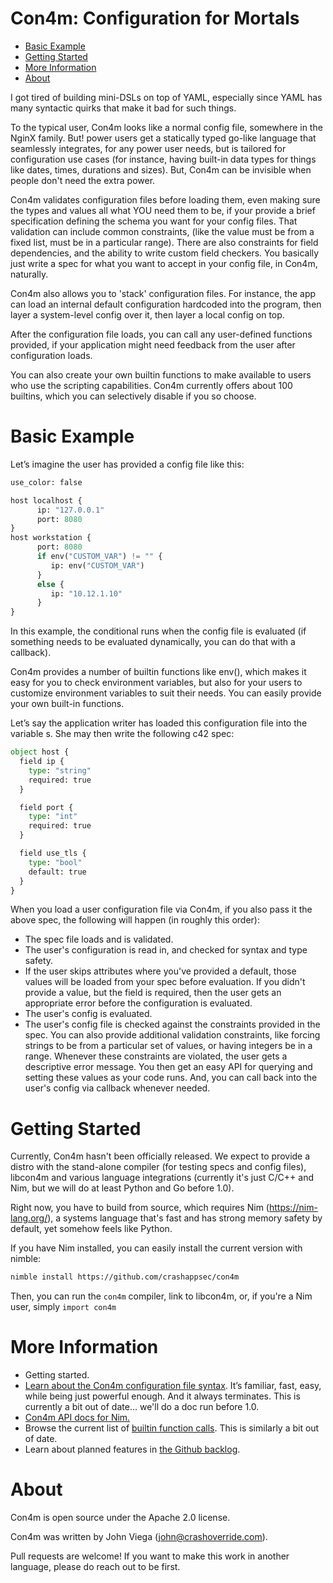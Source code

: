 # Con4m: Configuration for Mortals

<!-- START doctoc generated TOC please keep comment here to allow auto update -->
<!-- DON'T EDIT THIS SECTION, INSTEAD RE-RUN doctoc TO UPDATE -->

- [Basic Example](#basic-example)
- [Getting Started](#getting-started)
- [More Information](#more-information)
- [About](#about)

<!-- END doctoc generated TOC please keep comment here to allow auto update -->

I got tired of building mini-DSLs on top of YAML, especially since YAML has many syntactic quirks that make it bad for such things.

To the typical user, Con4m looks like a normal config file, somewhere in the NginX family. But! power users get a statically typed go-like language that seamlessly integrates, for any power user needs, but is tailored for configuration use cases (for instance, having built-in data types for things like dates, times, durations and sizes). But, Con4m can be invisible when people don't need the extra power.

Con4m validates configuration files before loading them, even making sure the types and values all what YOU need them to be, if your provide a brief specification defining the schema you want for your config files.  That validation can include common constraints, (like the value must be from a fixed list, must be in a particular range).  There are also constraints for field dependencies, and the ability to write custom field checkers. You basically just write a spec for what you want to accept in your config file, in Con4m, naturally.

Con4m also allows you to 'stack' configuration files. For instance, the app can load an internal default configuration hardcoded into the program, then layer a system-level config over it, then layer a local config on top.

After the configuration file loads, you can call any user-defined functions provided, if your application might need feedback from the user after configuration loads.

You can also create your own builtin functions to make available to users who use the scripting capabilities.  Con4m currently offers about 100 builtins, which you can selectively disable if you so choose.

# Basic Example

Let’s imagine the user has provided a config file like this:

```python
use_color: false

host localhost {
      ip: "127.0.0.1"
      port: 8080
}
host workstation {
      port: 8080
      if env("CUSTOM_VAR") != "" {
         ip: env("CUSTOM_VAR")
      }
      else {
         ip: "10.12.1.10"
      }
}
```

In this example, the conditional runs when the config file is evaluated (if something needs to be evaluated dynamically, you can do that with a callback).

Con4m provides a number of builtin functions like env(), which makes it easy for you to check environment variables, but also for your users to customize environment variables to suit their needs.  You can easily provide your own built-in functions.

Let’s say the application writer has loaded this configuration file into the variable s. She may then write the following c42 spec:

```python
object host {
  field ip {
    type: "string"
    required: true
  }

  field port {
    type: "int"
    required: true
  }

  field use_tls {
    type: "bool"
    default: true
  }
}
```
When you load a user configuration file via Con4m, if you also pass it the above spec, the following will happen (in roughly this order):
- The spec file loads and is validated.
- The user's configuration is read in, and checked for syntax and type safety.
- If the user skips attributes where you've provided a default, those values will be loaded from your spec before evaluation. If you didn't provide a value, but the field is required, then the user gets an appropriate error before the configuration is evaluated.
- The user's config is evaluated.
- The user's config file is checked against the constraints provided in the spec.  You can also provide additional validation constraints, like forcing strings to be from a particular set of values, or having integers be in a range. Whenever these constraints are violated, the user gets a descriptive error message.
You then get an easy API for querying and setting these values as your code runs. And, you can call back into the user's config via callback whenever needed.

# Getting Started

Currently, Con4m hasn't been officially released. We expect to provide a distro with the stand-alone compiler (for testing specs and config files), libcon4m and various language integrations (currently it's just C/C++ and Nim, but we will do at least Python and Go before 1.0).

Right now, you have to build from source, which requires Nim (https://nim-lang.org/), a systems language that's fast and has strong memory safety by default, yet somehow feels like Python.

If you have Nim installed, you can easily install the current version with nimble:

```bash
nimble install https://github.com/crashappsec/con4m
```

Then, you can run the `con4m` compiler, link to libcon4m, or, if you're a Nim user, simply `import con4m`

# More Information

- Getting started.
- [Learn about the Con4m configuration file syntax](docs/writing.md). It’s familiar, fast, easy, while being just powerful enough. And it always terminates.  This is currently a bit out of date... we'll do a doc run before 1.0.
- [Con4m API docs for Nim.](docs/nim-api.md)
- Browse the current list of [builtin function calls](docs/builtins.md).  This is similarly a bit out of date.
- Learn about planned features in [the Github backlog](https://github.com/crashappsec/con4m/issues).

# About

Con4m is open source under the Apache 2.0 license.

Con4m was written by John Viega (john@crashoverride.com).

Pull requests are welcome! If you want to make this work in another language, please do reach out to be first.
